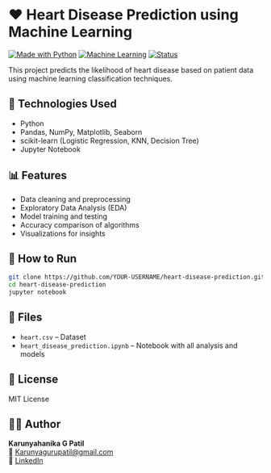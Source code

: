 
# ❤️ Heart Disease Prediction using Machine Learning

[![Made with Python](https://img.shields.io/badge/Python-3.10-blue?logo=python)](https://www.python.org/)
[![Machine Learning](https://img.shields.io/badge/Machine%20Learning-Scikit--Learn-orange?logo=scikit-learn)](https://scikit-learn.org/)
[![Status](https://img.shields.io/badge/Status-Completed-brightgreen)]()

This project predicts the likelihood of heart disease based on patient data using machine learning classification techniques.

## 🔧 Technologies Used
- Python
- Pandas, NumPy, Matplotlib, Seaborn
- scikit-learn (Logistic Regression, KNN, Decision Tree)
- Jupyter Notebook

## 📊 Features
- Data cleaning and preprocessing
- Exploratory Data Analysis (EDA)
- Model training and testing
- Accuracy comparison of algorithms
- Visualizations for insights

## 🧪 How to Run
```bash
git clone https://github.com/YOUR-USERNAME/heart-disease-prediction.git
cd heart-disease-prediction
jupyter notebook
```

## 📁 Files
- `heart.csv` – Dataset
- `heart_disease_prediction.ipynb` – Notebook with all analysis and models

## 📜 License
MIT License

## 👩‍💻 Author
**Karunyahanika G Patil**  
📧 [Karunyagurupatil@gmail.com](mailto:Karunyagurupatil@gmail.com)  
🔗 [LinkedIn](https://www.linkedin.com/in/karunyahansika-guru-patil-83817627a)
